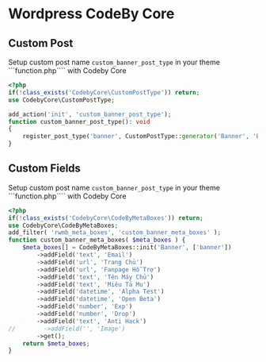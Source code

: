 # Wordpress CodeBy Core

## Custom Post
Setup custom post name ```custom_banner_post_type``` in your theme ```function.php```` with Codeby Core
```php
<?php
if(!class_exists('CodebyCore\CustomPostType')) return;
use CodebyCore\CustomPostType;

add_action('init', 'custom_banner_post_type');
function custom_banner_post_type(): void
{
    register_post_type('banner', CustomPostType::generator('Banner', 'Banners', 2, 'dashicons-camera'));
}
```
## Custom Fields
Setup custom post name ```custom_banner_post_type``` in your theme ```function.php```` with Codeby Core
```php
<?php
if(!class_exists('CodebyCore\CodeByMetaBoxes')) return;
use CodebyCore\CodeByMetaBoxes;
add_filter( 'rwmb_meta_boxes', 'custom_banner_meta_boxes' );
function custom_banner_meta_boxes( $meta_boxes ) {
    $meta_boxes[] = CodeByMetaBoxes::init('Banner', ['banner'])
        ->addField('text', 'Email')
        ->addField('url', 'Trang Chủ')
        ->addField('url', 'Fanpage Hỗ Trợ')
        ->addField('text', 'Tên Máy Chủ')
        ->addField('text', 'Miêu Tả Mu')
        ->addField('datetime', 'Alpha Test')
        ->addField('datetime', 'Open Beta')
        ->addField('number', 'Exp')
        ->addField('number', 'Drop')
        ->addField('text', 'Anti Hack')
//        ->addField('', 'Image')
        ->get();
    return $meta_boxes;
}
```
    